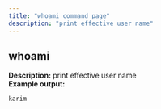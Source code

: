 ```yaml
---
title: "whoami command page"
description: "print effective user name"
---
```

## whoami
**Description:** print effective user name<br>
**Example output:**
```sh
karim
```
